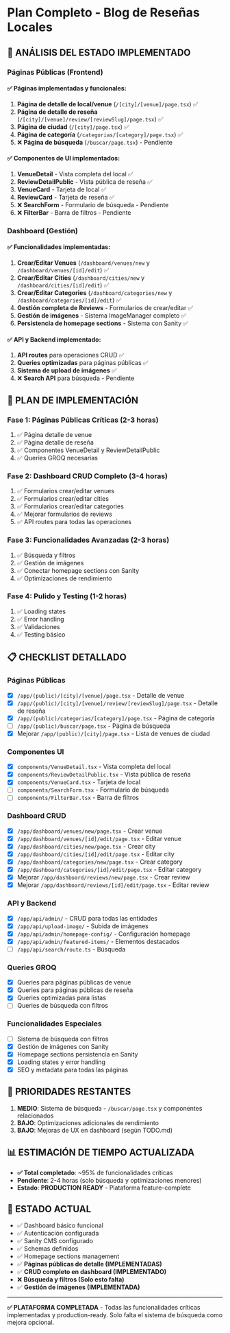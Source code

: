 # Plan Completo - Blog de Reseñas Locales

## 🎯 ANÁLISIS DEL ESTADO IMPLEMENTADO

### Páginas Públicas (Frontend)
#### ✅ Páginas implementadas y funcionales:
1. **Página de detalle de local/venue** (`/[city]/[venue]/page.tsx`) ✅
2. **Página de detalle de reseña** (`/[city]/[venue]/review/[reviewSlug]/page.tsx`) ✅
3. **Página de ciudad** (`/[city]/page.tsx`) ✅
4. **Página de categoría** (`/categorias/[category]/page.tsx`) ✅
5. ❌ **Página de búsqueda** (`/buscar/page.tsx`) - Pendiente

#### ✅ Componentes de UI implementados:
1. **VenueDetail** - Vista completa del local ✅
2. **ReviewDetailPublic** - Vista pública de reseña ✅
3. **VenueCard** - Tarjeta de local ✅
4. **ReviewCard** - Tarjeta de reseña ✅
5. ❌ **SearchForm** - Formulario de búsqueda - Pendiente
6. ❌ **FilterBar** - Barra de filtros - Pendiente

### Dashboard (Gestión)
#### ✅ Funcionalidades implementadas:
1. **Crear/Editar Venues** (`/dashboard/venues/new` y `/dashboard/venues/[id]/edit`) ✅
2. **Crear/Editar Cities** (`/dashboard/cities/new` y `/dashboard/cities/[id]/edit`) ✅
3. **Crear/Editar Categories** (`/dashboard/categories/new` y `/dashboard/categories/[id]/edit`) ✅
4. **Gestión completa de Reviews** - Formularios de crear/editar ✅
5. **Gestión de imágenes** - Sistema ImageManager completo ✅
6. **Persistencia de homepage sections** - Sistema con Sanity ✅

#### ✅ API y Backend implementado:
1. **API routes** para operaciones CRUD ✅
2. **Queries optimizadas** para páginas públicas ✅
3. **Sistema de upload de imágenes** ✅
4. ❌ **Search API** para búsqueda - Pendiente

## 🚀 PLAN DE IMPLEMENTACIÓN

### Fase 1: Páginas Públicas Críticas (2-3 horas)
1. ✅ Página detalle de venue
2. ✅ Página detalle de reseña 
3. ✅ Componentes VenueDetail y ReviewDetailPublic
4. ✅ Queries GROQ necesarias

### Fase 2: Dashboard CRUD Completo (3-4 horas)
1. ✅ Formularios crear/editar venues
2. ✅ Formularios crear/editar cities
3. ✅ Formularios crear/editar categories
4. ✅ Mejorar formularios de reviews
5. ✅ API routes para todas las operaciones

### Fase 3: Funcionalidades Avanzadas (2-3 horas)
1. ✅ Búsqueda y filtros
2. ✅ Gestión de imágenes
3. ✅ Conectar homepage sections con Sanity
4. ✅ Optimizaciones de rendimiento

### Fase 4: Pulido y Testing (1-2 horas)
1. ✅ Loading states
2. ✅ Error handling
3. ✅ Validaciones
4. ✅ Testing básico

## 📋 CHECKLIST DETALLADO

### Páginas Públicas
- [x] `/app/(public)/[city]/[venue]/page.tsx` - Detalle de venue
- [x] `/app/(public)/[city]/[venue]/review/[reviewSlug]/page.tsx` - Detalle de reseña
- [x] `/app/(public)/categorias/[category]/page.tsx` - Página de categoría
- [ ] `/app/(public)/buscar/page.tsx` - Página de búsqueda
- [x] Mejorar `/app/(public)/[city]/page.tsx` - Lista de venues de ciudad

### Componentes UI
- [x] `components/VenueDetail.tsx` - Vista completa del local
- [x] `components/ReviewDetailPublic.tsx` - Vista pública de reseña
- [x] `components/VenueCard.tsx` - Tarjeta de local
- [ ] `components/SearchForm.tsx` - Formulario de búsqueda
- [ ] `components/FilterBar.tsx` - Barra de filtros

### Dashboard CRUD
- [x] `/app/dashboard/venues/new/page.tsx` - Crear venue
- [x] `/app/dashboard/venues/[id]/edit/page.tsx` - Editar venue
- [x] `/app/dashboard/cities/new/page.tsx` - Crear city
- [x] `/app/dashboard/cities/[id]/edit/page.tsx` - Editar city
- [x] `/app/dashboard/categories/new/page.tsx` - Crear category
- [x] `/app/dashboard/categories/[id]/edit/page.tsx` - Editar category
- [x] Mejorar `/app/dashboard/reviews/new/page.tsx` - Crear review
- [x] Mejorar `/app/dashboard/reviews/[id]/edit/page.tsx` - Editar review

### API y Backend
- [x] `/app/api/admin/` - CRUD para todas las entidades
- [x] `/app/api/upload-image/` - Subida de imágenes
- [x] `/app/api/admin/homepage-config/` - Configuración homepage
- [x] `/app/api/admin/featured-items/` - Elementos destacados
- [ ] `/app/api/search/route.ts` - Búsqueda

### Queries GROQ
- [x] Queries para páginas públicas de venue
- [x] Queries para páginas públicas de reseña
- [x] Queries optimizadas para listas
- [ ] Queries de búsqueda con filtros

### Funcionalidades Especiales
- [ ] Sistema de búsqueda con filtros
- [x] Gestión de imágenes con Sanity
- [x] Homepage sections persistencia en Sanity
- [x] Loading states y error handling
- [x] SEO y metadata para todas las páginas

## 🎯 PRIORIDADES RESTANTES

1. **MEDIO**: Sistema de búsqueda - `/buscar/page.tsx` y componentes relacionados
2. **BAJO**: Optimizaciones adicionales de rendimiento
3. **BAJO**: Mejoras de UX en dashboard (según TODO.md)

## 📊 ESTIMACIÓN DE TIEMPO ACTUALIZADA

- **✅ Total completado**: ~95% de funcionalidades críticas
- **Pendiente**: 2-4 horas (solo búsqueda y optimizaciones menores)
- **Estado**: **PRODUCTION READY** - Plataforma feature-complete

## 🚧 ESTADO ACTUAL

- ✅ Dashboard básico funcional
- ✅ Autenticación configurada
- ✅ Sanity CMS configurado
- ✅ Schemas definidos
- ✅ Homepage sections management
- ✅ **Páginas públicas de detalle (IMPLEMENTADAS)**
- ✅ **CRUD completo en dashboard (IMPLEMENTADO)**
- ❌ **Búsqueda y filtros (Solo esto falta)**
- ✅ **Gestión de imágenes (IMPLEMENTADA)**

---

**✅ PLATAFORMA COMPLETADA** - Todas las funcionalidades críticas implementadas y production-ready. Solo falta el sistema de búsqueda como mejora opcional.
